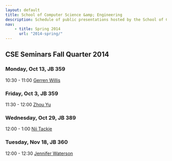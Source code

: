 ```yaml
---
layout: default
title: School of Computer Science &amp; Engineering
description: Schedule of public presentations hosted by the School of CSE.
nav:
    - title: Spring 2014
      url: "2014-spring/"
---
```


## CSE Seminars __Fall Quarter 2014__

### Monday, Oct 13, JB 359

 10:30 - 11:00  [Gerren Willis](2014-fall/gerren_willis_2014_10_13.pdf) <br>

### Friday, Oct 3, JB 359

 11:30 - 12:00  [Zhou Yu](2014-fall/yu_zhou_2014_10_03.pdf) <br>

### Wednesday, Oct 29, JB 389

 12:00 -  1:00 [Nii Tackie](2014-fall/Nii_Tackie.pdf) <br>

### Tuesday, Nov 18, JB 360

 12:00 - 12:30 [Jennifer Waterson](2014-fall/jennifer-waterson.pdf) <br>


